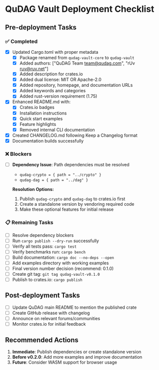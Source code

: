 # QuDAG Vault Deployment Checklist

## Pre-deployment Tasks

### ✅ Completed
- [x] Updated Cargo.toml with proper metadata
  - [x] Package renamed from `qudag-vault-core` to `qudag-vault`
  - [x] Added authors: ["QuDAG Team <team@qudag.com>", "rUv <ruv@ruv.net>"]
  - [x] Added description for crates.io
  - [x] Added dual license: MIT OR Apache-2.0
  - [x] Added repository, homepage, and documentation URLs
  - [x] Added keywords and categories
  - [x] Added rust-version requirement (1.75)
- [x] Enhanced README.md with:
  - [x] Crates.io badges
  - [x] Installation instructions
  - [x] Quick start examples
  - [x] Feature highlights
  - [x] Removed internal CLI documentation
- [x] Created CHANGELOG.md following Keep a Changelog format
- [x] Documentation builds successfully

### ❌ Blockers
- [ ] **Dependency Issue**: Path dependencies must be resolved
  - `qudag-crypto = { path = "../crypto" }`
  - `qudag-dag = { path = "../dag" }`
  
  **Resolution Options:**
  1. Publish `qudag-crypto` and `qudag-dag` to crates.io first
  2. Create a standalone version by vendoring required code
  3. Make these optional features for initial release

### 📋 Remaining Tasks
- [ ] Resolve dependency blockers
- [ ] Run `cargo publish --dry-run` successfully
- [ ] Verify all tests pass: `cargo test`
- [ ] Verify benchmarks run: `cargo bench`
- [ ] Build documentation: `cargo doc --no-deps --open`
- [ ] Add examples directory with working examples
- [ ] Final version number decision (recommend: 0.1.0)
- [ ] Create git tag: `git tag qudag-vault-v0.1.0`
- [ ] Publish to crates.io: `cargo publish`

## Post-deployment Tasks
- [ ] Update QuDAG main README to mention the published crate
- [ ] Create GitHub release with changelog
- [ ] Announce on relevant forums/communities
- [ ] Monitor crates.io for initial feedback

## Recommended Actions

1. **Immediate**: Publish dependencies or create standalone version
2. **Before v0.2.0**: Add more examples and improve documentation
3. **Future**: Consider WASM support for browser usage
